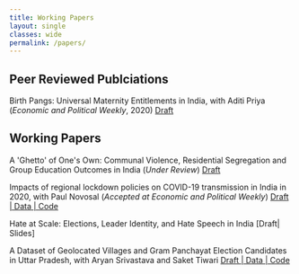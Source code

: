 ```yaml
---
title: Working Papers
layout: single
classes: wide
permalink: /papers/
---
```


## Peer Reviewed Publciations
Birth Pangs: Universal Maternity Entitlements in India, with Aditi Priya (_Economic and Political Weekly_, 2020)
[Draft](https://papers.ssrn.com/sol3/papers.cfm?abstract_id=3486671)

## Working Papers
A 'Ghetto' of One's Own: Communal Violence, Residential Segregation and Group Education Outcomes in India (_Under Review_)
[Draft](https://osf.io/preprints/socarxiv/265r3/)


Impacts of regional lockdown policies on COVID-19 transmission in India in 2020, with Paul Novosal (_Accepted at Economic and Political Weekly_)
[Draft | Data | Code](https://www.medrxiv.org/content/10.1101/2021.08.09.21261277v1)

Hate at Scale: Elections, Leader Identity, and Hate Speech in India
[Draft| Slides]

A Dataset of Geolocated Villages and Gram Panchayat Election Candidates in Uttar Pradesh, with Aryan Srivastava and Saket Tiwari
[Draft | Data | Code](https://osf.io/preprints/socarxiv/d6w2h/)
